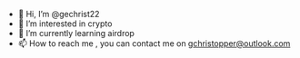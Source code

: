 - 👋 Hi, I’m @gechrist22
- 👀 I’m interested in crypto
- 🌱 I’m currently learning airdrop
- 📫 How to reach me , you can contact me on  gchristopper@outlook.com
<!---
gechrist22/gechrist22 is a ✨ special ✨ repository because its `README.md` (this file) appears on your GitHub profile.
You can click the Preview link to take a look at your changes.
--->
